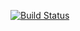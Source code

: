 [![Build Status](https://travis-ci.org/NickProvidokhin/Sportmaster-bonus.svg?branch=master)](https://travis-ci.org/NickProvidokhin/Sportmaster-bonus)